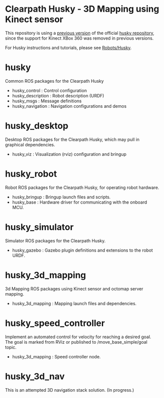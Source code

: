 # Clearpath Husky - 3D Mapping using Kinect sensor
This repository is using a [previous version](https://github.com/husky/husky/tree/3af80eab1ec0b0d44259c6c8797e4a28797507ca) of the official [husky repository](https://github.com/husky/husky), since the support for Kinect XBox 360 was removed in previous versions.

For Husky instructions and tutorials, please see [Robots/Husky](http://wiki.ros.org/Robots/Husky).

husky
=====
Common ROS packages for the Clearpath Husky
 - husky_control : Control configuration
 - husky_description : Robot description (URDF)
 - husky_msgs : Message definitions
 - husky_navigation : Navigation configurations and demos

husky_desktop
=============
Desktop ROS packages for the Clearpath Husky, which may pull in graphical dependencies.
 - husky_viz : Visualization (rviz) configuration and bringup

husky_robot
===========
Robot ROS packages for the Clearpath Husky, for operating robot hardware.
 - husky_bringup : Bringup launch files and scripts.
 - husky_base : Hardware driver for communicating with the onboard MCU.

husky_simulator
==============
Simulator ROS packages for the Clearpath Husky.
 - husky_gazebo : Gazebo plugin definitions and extensions to the robot URDF.

husky_3d_mapping
==================
3d Mapping ROS packages using Kinect sensor and octomap server mapping.
 - husky_3d_mapping : Mapping launch files and dependencies.

husky_speed_controller
==================
Implement an automated control for velocity for reaching a desired goal. The goal is marked from RViz or published to /move_base_simple/goal topic.
 - husky_3d_mapping : Speed controller node.

husky_3d_nav
==================
This is an attempted 3D navigation stack solution. (In progress.)